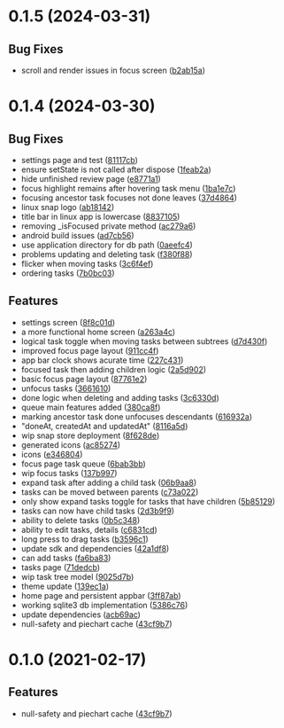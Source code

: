 # 0.1.5 (2024-03-31)

## Bug Fixes

- scroll and render issues in focus screen ([b2ab15a](commit/b2ab15a))

# 0.1.4 (2024-03-30)

## Bug Fixes

- settings page and test ([81117cb](commit/81117cb))
- ensure setState is not called after dispose ([1feab2a](commit/1feab2a))
- hide unfinished review page ([e8771a1](commit/e8771a1))
- focus highlight remains after hovering task menu ([1ba1e7c](commit/1ba1e7c))
- focusing ancestor task focuses not done leaves ([37d4864](commit/37d4864))
- linux snap logo ([ab18142](commit/ab18142))
- title bar in linux app is lowercase ([8837105](commit/8837105))
- removing _isFocused private method ([ac279a6](commit/ac279a6))
- android build issues ([ad7cb56](commit/ad7cb56))
- use application directory for db path ([0aeefc4](commit/0aeefc4))
- problems updating and deleting task ([f380f88](commit/f380f88))
- flicker when moving tasks ([3c6f4ef](commit/3c6f4ef))
- ordering tasks ([7b0bc03](commit/7b0bc03))

## Features

- settings screen ([8f8c01d](commit/8f8c01d))
- a more functional home screen ([a263a4c](commit/a263a4c))
- logical task toggle when moving tasks between subtrees ([d7d430f](commit/d7d430f))
- improved focus page layout ([911cc4f](commit/911cc4f))
- app bar clock shows acurate time ([227c431](commit/227c431))
- focused task then adding children logic ([2a5d902](commit/2a5d902))
- basic focus page layout ([87761e2](commit/87761e2))
- unfocus tasks ([3661610](commit/3661610))
- done logic when deleting and adding tasks ([3c6330d](commit/3c6330d))
- queue main features added ([380ca8f](commit/380ca8f))
- marking ancestor task done unfocuses descendants ([616932a](commit/616932a))
- "doneAt, createdAt and updatedAt" ([8116a5d](commit/8116a5d))
- wip snap store deployment ([8f628de](commit/8f628de))
- generated icons ([ac85274](commit/ac85274))
- icons ([e346804](commit/e346804))
- focus page task queue ([6bab3bb](commit/6bab3bb))
- wip focus tasks ([137b997](commit/137b997))
- expand task after adding a child task ([06b9aa8](commit/06b9aa8))
- tasks can be moved between parents ([c73a022](commit/c73a022))
- only show expand tasks toggle for tasks that have children ([5b85129](commit/5b85129))
- tasks can now have child tasks ([2d3b9f9](commit/2d3b9f9))
- ability to delete tasks ([0b5c348](commit/0b5c348))
- ability to edit tasks, details ([c6831cd](commit/c6831cd))
- long press to drag tasks ([b3596c1](commit/b3596c1))
- update sdk and dependencies ([42a1df8](commit/42a1df8))
- can add tasks ([fa6ba83](commit/fa6ba83))
- tasks page ([71dedcb](commit/71dedcb))
- wip task tree model ([9025d7b](commit/9025d7b))
- theme update ([139ec1a](commit/139ec1a))
- home page and persistent appbar ([3ff87ab](commit/3ff87ab))
- working sqlite3 db implementation ([5386c76](commit/5386c76))
- update dependencies ([acb69ac](commit/acb69ac))
- null-safety and piechart cache ([43cf9b7](commit/43cf9b7))

# 0.1.0 (2021-02-17)

## Features

- null-safety and piechart cache ([43cf9b7](commit/43cf9b7))
